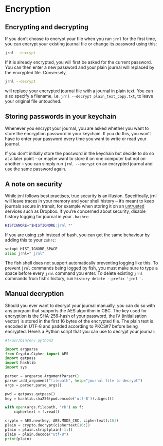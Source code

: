# Encryption

## Encrypting and decrypting

If you don’t choose to encrypt your file when you run
`jrnl` for the first time, you can encrypt
your existing journal file or change its password using this:

``` sh
jrnl --encrypt
```

If it is already encrypted, you will first be asked for the current
password. You can then enter a new password and your plain journal will
replaced by the encrypted file. Conversely,

``` sh
jrnl --decrypt
```

will replace your encrypted journal file with a journal in plain text. You
can also specify a filename, i.e. `jrnl --decrypt plain_text_copy.txt`,
to leave your original file untouched.

## Storing passwords in your keychain

Whenever you encrypt your journal, you are asked whether you want to
store the encryption password in your keychain. If you do this, you
won’t have to enter your password every time you want to write or read
your journal.

If you don’t initially store the password in the keychain but decide to
do so at a later point – or maybe want to store it on one computer but
not on another – you can simply run `jrnl --encrypt` on an encrypted
journal and use the same password again.

## A note on security

While jrnl follows best practises, true security is an illusion.
Specifically, jrnl will leave traces in your memory and your shell
history – it’s meant to keep journals secure in transit, for example
when storing it on an
[untrusted](http://techcrunch.com/2014/04/09/condoleezza-rice-joins-dropboxs-board/)
services such as Dropbox. If you’re concerned about security, disable
history logging for journal in your `.bashrc`:

``` sh
HISTIGNORE="$HISTIGNORE:jrnl *"
```

If you are using zsh instead of bash, you can get the same behaviour by
adding this to your `zshrc`:

``` sh
setopt HIST_IGNORE_SPACE
alias jrnl=" jrnl"
```

The fish shell does not support automatically preventing logging like
this. To prevent `jrnl` commands being logged by fish, you must make
sure to type a space before every `jrnl` command you enter. To delete
existing `jrnl` commands from fish’s history, run
`history delete --prefix 'jrnl '`.

## Manual decryption

Should you ever want to decrypt your journal manually, you can do so
with any program that supports the AES algorithm in CBC. The key used
for encryption is the SHA-256-hash of your password, the IV
(initialisation vector) is stored in the first 16 bytes of the encrypted
file. The plain text is encoded in UTF-8 and padded according to PKCS\#7
before being encrypted. Here’s a Python script that you can use to
decrypt your journal:

``` python
#!/usr/bin/env python3

import argparse
from Crypto.Cipher import AES
import getpass
import hashlib
import sys

parser = argparse.ArgumentParser()
parser.add_argument("filepath", help="journal file to decrypt")
args = parser.parse_args()

pwd = getpass.getpass()
key = hashlib.sha256(pwd.encode('utf-8')).digest()

with open(args.filepath, 'rb') as f:
    ciphertext = f.read()

crypto = AES.new(key, AES.MODE_CBC, ciphertext[:16])
plain = crypto.decrypt(ciphertext[16:])
plain = plain.strip(plain[-1:])
plain = plain.decode("utf-8")
print(plain)
```
